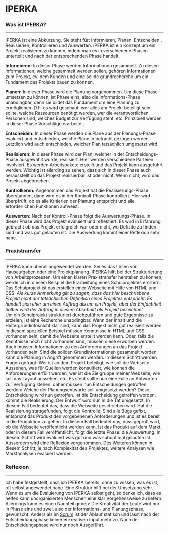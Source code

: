 # IPERKA

### Was ist IPERKA?
------
 IPERKA ist eine Abkürzung. Sie steht für: Informieren, Planen, Entscheiden , Realisierien, Kontrollieren und Auswerten. IPERKA ist ein Konzept um ein Projekt realisieren zu können, indem man es in verschiedene Phasen unterteilt und nach der entsprechenden Phase handelt. 

**Informieren:** In dieser Phase werden Informationen gesammelt. Zu diesen Informationen, welche gesammelt werden sollen, gehören Informationen zum Projekt, ev. dem Kunden und eine solide grundrecherche um ein Fundament des Projekts bauen zu können. 

**Planen:** In dieser Phase wird die Planung vorgenommen. Um diese Phase umsetzen zu können, ist Phase eins, also die Informations-Phase unabdingbar, denn sie bildet das Fundament um eine Planung zu ermöglichen. D.h. es wird geschaut, wer alles am Projekt beteiligt sein sollte, welche Ressourcen benötigt werden, wer die verantwortlichen Personen sind, welches Budget zur Verfügung steht, etc. Prinzipiell werden in dieser Phase Vorschläge erarbeitet. 

**Entscheiden:** In dieser Phase werden die Pläne aus der Planungs-Phase evaluiert und entschieden, welche Pläne in betracht gezogen werden. Letztlich wird auch entschieden, welcher Plan tatsächlich umgesetzt wird. 

**Realisieren:** In dieser Phase wird der Plan, welcher in der Entscheidungs-Phase ausgewählt wurde, realisiert. Hier werden verschiedene Parteien involviert. Es werden Arbeitspakete erstellt und das Projekt kann ausgeführt werden. Wichtig ist allerding zu sehen, dass sich in dieser Phase auch herausstellt ob das Projekt realisierbar ist oder nicht. Wenn nicht, wird das Projekt abgebrochen. 

**Kontrollieren:** Angenommen das Projekt hat die Realisierungs-Phase überstanden, dann wird es in der Kontroll-Phase kontrolliert. Hier wird überpfrüft, ob es alle Kritierien der Planung entspricht und alle erforderlichen Funktionen aufweist. 

**Auswerten:** Nach der Kontroll-Phase folgt die Auswertungs-Phase. In dieser Phase wird das Projekt evaluiert und reflektiert. Es wird in Erfahrung gebracht ob das Projekt erfolgreich war oder nicht, wo Defizite zu finden sind und was gut gelaufen ist. Die Auswertung kommt einer Reflexion sehr nahe. 

### Praxistransfer
-------
IPERKA kann überall angewendet werden: Sei es das Lösen von Hausaufgaben oder eine Projektplanung. IPERKA hilft bei der Strukturierung von Arbeitsprozessen. Um einen klaren Praxistransfer herstellen zu können, werde ich in diesem Beispiel die Erarbeitung eines Schulprojektes erörtern. Das Schulprojekt ist das erstellen einer Webseite mit Hilfe von HTML und CSS.
*Als kurze Anmerkung gilt zu sagen, dass das hier beschriebene Projekt nicht der tatsächlichen Definition eines Projektes entspricht. Es handelt sich eher um einen Auftrag als um ein Projekt, aber der Einfachheit halber wird der Auftrag in diesem Abschnitt als Projekt bezeichnet.*  
Um ein Schulprojekt strukturiert durchzuführen und gute Ergebnisse zu erzielen, ist eine Recherche unabdingbar. Wenn der Inhalt und die Hintergrundinfosnicht klar sind, kann das Projekt nicht gut realisiert werden. In diesem speziellen Beispiel müssen Kenntnisse in HTML und CSS vorhanden sein, damit die Webseite erstellt werden kann. Oder, falls die Kenntnisse noch nicht vorhanden sind, müssen diese erworben werden. Auch müssen Informationen zu den Anforderungen an das Projekt vorhanden sein. 
Sind die soliden Grundinformationen gesammelt worden, kann die Planung in Angriff genommen werden. In diesem Schritt werden Fragen gefragt: Wer ist an dem Projekt beteiligt, wie soll die Webseite Aussehen, was für Quellen werden konsultiert, wie können die Anforderungen erfüllt werden, wer ist die Zielgruppe meiner Webseite, wie soll das Layout aussehen, etc.
Es steht sollte nun eine Fülle an Antworten zur Verfügung stehen, daher müssen nun Entscheidungen getroffen werden: Welche der Planungsentwürfe soll umgesetzt werden? Diese Entscheidung wird nun getroffen. 
Ist die Entscheidung getroffen worden, kommt die Realisierung. Der Entwurf wird nun in die Tat umgesetzt. In diesem Fall bedeutet das, dass die Webseite geschrieben wird. 
Hat die Realisierung stattgefunden, folgt die Kontrolle: Sind alle Bugs gefixt, entspricht das Produkt den vorgebenenen Anforderungen und ist es bereit in die Produktion zu gehen. In diesem Fall bedeutet das, dass geprüft wird, ob die Webseite veröffentlicht werden kann. 
Ist das Produkt auf dem Markt, oder in diesem Fall veröffentlicht, folgt die letzte Phase: die Auswertung. In diesem Schritt wird evaluiert was gut und was suboptimal gelaufen ist. Ausserdem wird eine Reflexion vorgenommen. Des Weiteren können in diesem Schritt, je nach Komplexität des Projektes, weitere Analysen wie Marktanalysen evaluiert werden. 

### Reflexion
-------
Ich habe festgestellt, dass ich IPERKA bereits, ohne zu wissen, was es ist, oft selbst angewendet habe. Eine Struktur hilft bei der Umsetzung sehr. 
Wenn es um die Evaluierung von IPERKA selbst geht, so denke ich, dass es helfen kann unorganisierten Menschen eine klar Vorgehensweise zu liefern. Allerdings kann es einen Nachteil geben: Die Kreativität der Leute wird nur in Phase eins und zwei, also der Informations- und Planungsphase, gewünscht. Anders als im [Scrum](projektmanagement.md) ist der Ablauf statisch und lässt nach der Entscheidungsphase keinerlei kreativen Input mehr zu. Nach der Entscheidungsphase wird nur noch Ausgeführt. 

